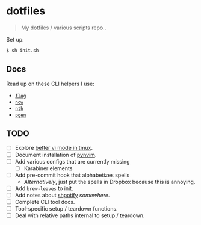 # dotfiles

> My dotfiles / various scripts repo..

Set up:

```bash
$ sh init.sh
```

## Docs

Read up on these CLI helpers I use:

- [`flog`](./docs/README.flog.md)
- [`now`](./docs/README.now.md)
- [`nth`](./docs/README.nth.md)
- [`pgen`](./docs/README.pgen.md)

## TODO

- [ ] Explore [better vi mode in tmux](https://sanctum.geek.nz/arabesque/vi-mode-in-tmux/).
- [ ] Document installation of [pynvim](https://github.com/neovim/pynvim).
- [ ] Add various configs that are currently missing
  - [ ] Karabiner elements
- [ ] Add pre-commit hook that alphabetizes spells
  - _Alternatively_, just put the spells in Dropbox because this is annoying.
- [ ] Add `brew-leaves` to init.
- [ ] Add notes about [shpotify](https://github.com/hnarayanan/shpotify) _somewhere_.
- [ ] Complete CLI tool docs.
- [ ] Tool-specific setup / teardown functions.
- [ ] Deal with relative paths internal to setup / teardown.
